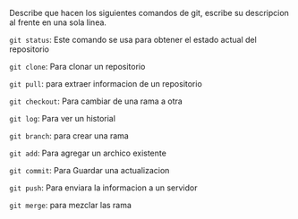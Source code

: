 Describe que hacen los siguientes comandos de git, escribe su descripcion al frente en una sola linea.

`git status`: Este comando se usa para obtener el estado actual del repositorio

`git clone`: Para clonar un repositorio

`git pull`: para extraer informacion de un repositorio

`git checkout`: Para cambiar de una rama a otra

`git log`: Para ver un historial 

`git branch`: para crear una rama 

`git add`: Para agregar un archico existente 

`git commit`: Para Guardar  una actualizacion

`git push`: Para enviara la informacion  a un servidor 

`git merge`: para mezclar las rama
